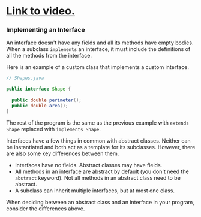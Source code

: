 # [Link to video.](TODO)


### Implementing an Interface

An interface doesn't have any fields and all its methods have empty bodies. When a subclass `implements` an interface, it must include the definitions of all the methods from the interface.

Here is an example of a custom class that implements a custom interface. 


```java
// Shapes.java

public interface Shape {    
  
  public double perimeter(); 
  public double area();
}
```

The rest of the program is the same as the previous example with `extends Shape` replaced with `implements Shape`.

Interfaces have a few things in common with abstract classes. Neither can be instantiated and both act as a template for its subclasses. However, there are also some key differences between them. 

* Interfaces have no fields. Abstract classes may have fields.
* All methods in an interface are abstract by default (you don't need the `abstract` keyword). Not all methods in an abstract class need to be abstract.
* A subclass can inherit multiple interfaces, but at most one class.

When deciding between an abstract class and an interface in your program, consider the differences above.
